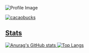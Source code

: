![Profile Image](https://github.com/cacaobucks/cacaobucks/blob/main/githubPFhead.png?raw=true)


<p align="left">
  <a href="https://github.com/cacaobucks/cacaobucks/">
    <img src="https://komarev.com/ghpvc/?username=cacaobucks" alt="cacaobucks" />
</p>

## Stats
![Anurag's GitHub stats](https://github-readme-stats.vercel.app/api?username=cacaobucks&show_icons=true&theme=ambient_gradient)
![Top Langs](https://github-readme-stats.vercel.app/api/top-langs/?username=cacaobucks&show_icons=true&theme=ambient_gradient%layout=compact)

